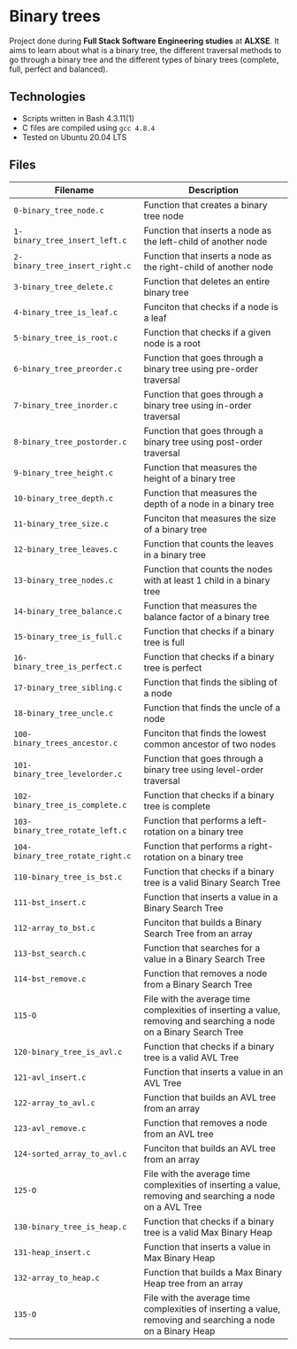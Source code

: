 # Binary trees

Project done during **Full Stack Software Engineering studies** at **ALXSE**. It aims to learn about what is a binary tree, the different traversal methods to go through a binary tree and the different types of binary trees (complete, full, perfect and balanced).

## Technologies

- Scripts written in Bash 4.3.11(1)
- C files are compiled using `gcc 4.8.4`
- Tested on Ubuntu 20.04 LTS

## Files

| Filename                         | Description                                                                                                         |
| -------------------------------- | ------------------------------------------------------------------------------------------------------------------- |
| `0-binary_tree_node.c`           | Function that creates a binary tree node                                                                            |
| `1-binary_tree_insert_left.c`    | Function that inserts a node as the left-child of another node                                                      |
| `2-binary_tree_insert_right.c`   | Function that inserts a node as the right-child of another node                                                     |
| `3-binary_tree_delete.c`         | Function that deletes an entire binary tree                                                                         |
| `4-binary_tree_is_leaf.c`        | Funciton that checks if a node is a leaf                                                                            |
| `5-binary_tree_is_root.c`        | Function that checks if a given node is a root                                                                      |
| `6-binary_tree_preorder.c`       | Function that goes through a binary tree using pre-order traversal                                                  |
| `7-binary_tree_inorder.c`        | Function that goes through a binary tree using in-order traversal                                                   |
| `8-binary_tree_postorder.c`      | Function that goes through a binary tree using post-order traversal                                                 |
| `9-binary_tree_height.c`         | Function that measures the height of a binary tree                                                                  |
| `10-binary_tree_depth.c`         | Function that measures the depth of a node in a binary tree                                                         |
| `11-binary_tree_size.c`          | Funciton that measures the size of a binary tree                                                                    |
| `12-binary_tree_leaves.c`        | Function that counts the leaves in a binary tree                                                                    |
| `13-binary_tree_nodes.c`         | Function that counts the nodes with at least 1 child in a binary tree                                               |
| `14-binary_tree_balance.c`       | Function that measures the balance factor of a binary tree                                                          |
| `15-binary_tree_is_full.c`       | Function that checks if a binary tree is full                                                                       |
| `16-binary_tree_is_perfect.c`    | Function that checks if a binary tree is perfect                                                                    |
| `17-binary_tree_sibling.c`       | Function that finds the sibling of a node                                                                           |
| `18-binary_tree_uncle.c`         | Function that finds the uncle of a node                                                                             |
| `100-binary_trees_ancestor.c`    | Funciton that finds the lowest common ancestor of two nodes                                                         |
| `101-binary_tree_levelorder.c`   | Function that goes through a binary tree using level-order traversal                                                |
| `102-binary_tree_is_complete.c`  | Function that checks if a binary tree is complete                                                                   |
| `103-binary_tree_rotate_left.c`  | Function that performs a left-rotation on a binary tree                                                             |
| `104-binary_tree_rotate_right.c` | Function that performs a right-rotation on a binary tree                                                            |
| `110-binary_tree_is_bst.c`       | Function that checks if a binary tree is a valid Binary Search Tree                                                 |
| `111-bst_insert.c`               | Function that inserts a value in a Binary Search Tree                                                               |
| `112-array_to_bst.c`             | Funciton that builds a Binary Search Tree from an array                                                             |
| `113-bst_search.c`               | Function that searches for a value in a Binary Search Tree                                                          |
| `114-bst_remove.c`               | Function that removes a node from a Binary Search Tree                                                              |
| `115-O`                          | File with the average time complexities of inserting a value, removing and searching a node on a Binary Search Tree |
| `120-binary_tree_is_avl.c`       | Function that checks if a binary tree is a valid AVL Tree                                                           |
| `121-avl_insert.c`               | Function that inserts a value in an AVL Tree                                                                        |
| `122-array_to_avl.c`             | Function that builds an AVL tree from an array                                                                      |
| `123-avl_remove.c`               | Function that removes a node from an AVL tree                                                                       |
| `124-sorted_array_to_avl.c`      | Funciton that builds an AVL tree from an array                                                                      |
| `125-O`                          | File with the average time complexities of inserting a value, removing and searching a node on a AVL Tree           |
| `130-binary_tree_is_heap.c`      | Function that checks if a binary tree is a valid Max Binary Heap                                                    |
| `131-heap_insert.c`              | Function that inserts a value in Max Binary Heap                                                                    |
| `132-array_to_heap.c`            | Function that builds a Max Binary Heap tree from an array                                                           |
| `135-O`                          | File with the average time complexities of inserting a value, removing and searching a node on a Binary Heap        |

